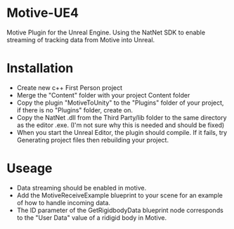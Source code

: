 # Motive-UE4
Motive Plugin for the Unreal Engine. Using the NatNet SDK to enable streaming of tracking data from Motive into Unreal.

# Installation

* Create new c++ First Person project
* Merge the "Content" folder with your project Content folder
* Copy the plugin "MotiveToUnity" to the "Plugins" folder of your project, if there is no "Plugins" folder, create on.
* Copy the NatNet .dll from the Third Party/lib folder to the same directory as the editor .exe. (I'm not sure why this is needed and should be fixed)
* When you start the Unreal Editor, the plugin should compile. If it fails, try Generating project files then rebuilding your project.

# Useage
* Data streaming should be enabled in motive.
* Add the MotiveReceiveExample blueprint to your scene for an example of how to handle incoming data.
* The ID parameter of the GetRigidbodyData blueprint node corresponds to the "User Data" value of a ridigid body in Motive.



